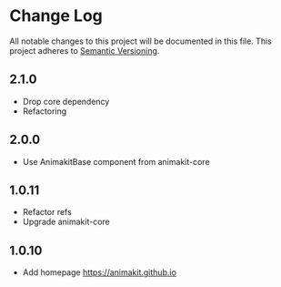 # Change Log
All notable changes to this project will be documented in this file.
This project adheres to [Semantic Versioning](http://semver.org/).

## 2.1.0
* Drop core dependency
* Refactoring

## 2.0.0
* Use AnimakitBase component from animakit-core

## 1.0.11
* Refactor refs
* Upgrade animakit-core

## 1.0.10
* Add homepage https://animakit.github.io

